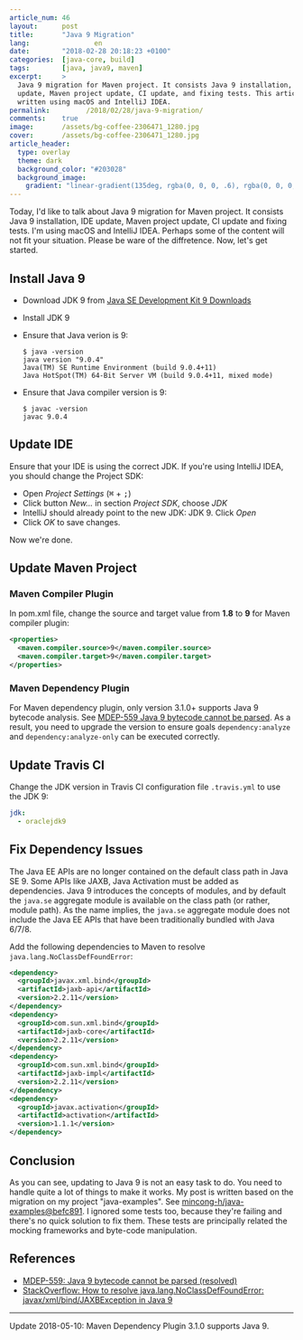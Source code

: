 ```yaml
---
article_num: 46
layout:      post
title:       "Java 9 Migration"
lang:                en
date:        "2018-02-28 20:18:23 +0100"
categories:  [java-core, build]
tags:        [java, java9, maven]
excerpt:     >
  Java 9 migration for Maven project. It consists Java 9 installation, IDE
  update, Maven project update, CI update, and fixing tests. This article is
  written using macOS and IntelliJ IDEA.
permalink:         /2018/02/28/java-9-migration/
comments:    true
image:       /assets/bg-coffee-2306471_1280.jpg
cover:       /assets/bg-coffee-2306471_1280.jpg
article_header:
  type: overlay
  theme: dark
  background_color: "#203028"
  background_image:
    gradient: "linear-gradient(135deg, rgba(0, 0, 0, .6), rgba(0, 0, 0, .4))"
---
```


Today, I'd like to talk about Java 9 migration for Maven project. It consists
Java 9 installation, IDE update, Maven project update, CI
update and fixing tests. I'm using macOS and IntelliJ IDEA. Perhaps some of the
content will not fit your situation. Please be ware of the diffretence. Now,
let's get started.

## Install Java 9

- Download JDK 9 from [Java SE Development Kit 9 Downloads][jdk9-download]
- Install JDK 9
- Ensure that Java verion is 9:

      $ java -version
      java version "9.0.4"
      Java(TM) SE Runtime Environment (build 9.0.4+11)
      Java HotSpot(TM) 64-Bit Server VM (build 9.0.4+11, mixed mode)

- Ensure that Java compiler version is 9:

      $ javac -version
      javac 9.0.4

## Update IDE

Ensure that your IDE is using the correct JDK. If you're using IntelliJ IDEA,
you should change the Project SDK:

- Open _Project Settings_ (<kbd>⌘</kbd> + <kbd>;</kbd>)
- Click button _New..._ in section _Project SDK_, choose _JDK_
- IntelliJ should already point to the new JDK: JDK 9. Click _Open_
- Click _OK_ to save changes.

Now we're done.

## Update Maven Project

### Maven Compiler Plugin

In pom.xml file, change the source and target value from **1.8** to **9** for
Maven compiler plugin:

```xml
<properties>
  <maven.compiler.source>9</maven.compiler.source>
  <maven.compiler.target>9</maven.compiler.target>
</properties>
```

### Maven Dependency Plugin

For Maven dependency plugin, only version 3.1.0+ supports Java 9 bytecode
analysis. See [MDEP-559 Java 9 bytecode cannot be parsed][MDEP-559]. As a
result, you need to upgrade the version to ensure goals `dependency:analyze`
and `dependency:analyze-only` can be executed correctly.

## Update Travis CI

Change the JDK version in Travis CI configuration file `.travis.yml` to use the
JDK 9:

```yml
jdk:
  - oraclejdk9
```

## Fix Dependency Issues

The Java EE APIs are no longer contained on the default class path in Java SE 9.
Some APIs like JAXB, Java Activation must be added as dependencies. Java 9
introduces the concepts of modules, and by default the `java.se` aggregate
module is available on the class path (or rather, module path). As the name
implies, the `java.se` aggregate module does not include the Java EE APIs that
have been traditionally bundled with Java 6/7/8.

Add the following dependencies to Maven to resolve
`java.lang.NoClassDefFoundError`:

```xml
<dependency>
  <groupId>javax.xml.bind</groupId>
  <artifactId>jaxb-api</artifactId>
  <version>2.2.11</version>
</dependency>
<dependency>
  <groupId>com.sun.xml.bind</groupId>
  <artifactId>jaxb-core</artifactId>
  <version>2.2.11</version>
</dependency>
<dependency>
  <groupId>com.sun.xml.bind</groupId>
  <artifactId>jaxb-impl</artifactId>
  <version>2.2.11</version>
</dependency>
<dependency>
  <groupId>javax.activation</groupId>
  <artifactId>activation</artifactId>
  <version>1.1.1</version>
</dependency>
```

## Conclusion

As you can see, updating to Java 9 is not an easy task to do. You need to handle
quite a lot of things to make it works. My post is written based on the
migration on my project "java-examples". See
[mincong-h/java-examples@befc891][befc891]. I ignored some tests too, because
they're failing and there's no quick solution to fix them. These tests are
principally related the mocking frameworks and byte-code manipulation.

## References

- [MDEP-559: Java 9 bytecode cannot be parsed (resolved)][MDEP-559]
- [StackOverflow: How to resolve java.lang.NoClassDefFoundError: javax/xml/bind/JAXBException in Java 9](https://stackoverflow.com/questions/43574426)

---

Update 2018-05-10: Maven Dependency Plugin 3.1.0 supports Java 9.

[befc891]: https://github.com/mincong-h/java-examples/commit/befc8915de7b2fcaef7fba0acb16ef4f4bc558dd
[MDEP-559]: https://issues.apache.org/jira/browse/MDEP-559
[jdk9-download]: http://www.oracle.com/technetwork/java/javase/downloads/jdk9-downloads-3848520.html

